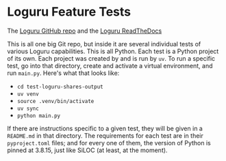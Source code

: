 # Loguru Feature Tests

The [Loguru GitHub repo](git@github.com:Delgan/loguru.git) and the
[Loguru ReadTheDocs](https://loguru.readthedocs.io/en/stable/overview.html)

This is all one big Git repo, but inside it are several individual tests of various Loguru capabilities. This is all
Python. Each test is a Python project of its own. Each project was created by and is run by `uv`. To run a specific
test, go into that directory, create and activate a virtual environment, and run `main.py`. Here's what that looks like:

- `cd test-loguru-shares-output`
- `uv venv`
- `source .venv/bin/activate`
- `uv sync`
- `python main.py`

If there are instructions specific to a given test, they will be given in a `README.md` in that directory. The
requirements for each test are in their `pyproject.toml` files; and for every one of them, the version of Python is
pinned at 3.8.15, just like SiLOC (at least, at the moment).
